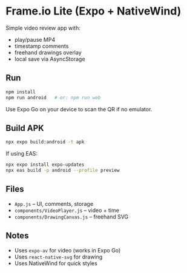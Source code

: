 # Frame.io Lite (Expo + NativeWind)

Simple video review app with:
- play/pause MP4
- timestamp comments
- freehand drawings overlay
- local save via AsyncStorage

## Run
```bash
npm install
npm run android   # or: npm run web
```
Use Expo Go on your device to scan the QR if no emulator.

## Build APK
```bash
npx expo build:android -t apk
```
If using EAS:
```bash
npx expo install expo-updates
npx eas build -p android --profile preview
```

## Files
- `App.js` – UI, comments, storage
- `components/VideoPlayer.js` – video + time
- `components/DrawingCanvas.js` – freehand SVG

## Notes
- Uses `expo-av` for video (works in Expo Go)
- Uses `react-native-svg` for drawing
- Uses NativeWind for quick styles

